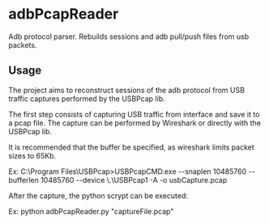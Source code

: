 # adbPcapReader
Adb protocol parser. Rebuilds sessions and adb pull/push files from usb packets. 

## Usage
The project aims to reconstruct sessions of the adb protocol from USB traffic captures performed by the USBPcap lib.

The first step consists of capturing USB traffic from interface and save it to a pcap file.
The capture can be performed by Wireshark or directly with the USBPcap lib.

It is recommended that the buffer be specified, as wireshark limits packet sizes to 65Kb.

>
Ex: C:\Program Files\USBPcap>USBPcapCMD.exe --snaplen 10485760 --bufferlen 10485760 --device \\.\USBPcap1 -A -o usbCapture.pcap

After the capture, the python scrypt can be executed:
>
Ex: python adbPcapReader.py "captureFile.pcap"


